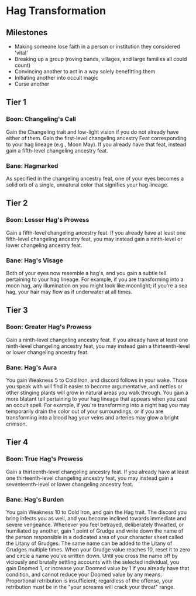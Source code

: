 # Hag Transformation
## Milestones
- Making someone lose faith in a person or institution they considered 'vital'
- Breaking up a group (roving bands, villages, and large families all could count)
- Convincing another to act in a way solely benefitting them
- Initiating another into occult magic
- Curse another

## Tier 1
### Boon: Changeling's Call
Gain the Changeling trait and low-light vision if you do not already have either of them. Gain the first-level changeling ancestry Feat corresponding to your hag lineage (e.g., Moon May). If you already have that feat, instead gain a fifth-level changeling ancestry feat.
### Bane: Hagmarked
As specified in the changeling ancestry feat, one of your eyes becomes a solid orb of a single, unnatural color that signifies your hag lineage.


## Tier 2
### Boon: Lesser Hag's Prowess
Gain a fifth-level changeling ancestry feat. If you already have at least one fifth-level changeling ancestry feat, you may instead gain a ninth-level or lower changeling ancestry feat.
### Bane: Hag's Visage
Both of your eyes now resemble a hag's, and you gain a subtle tell pertaining to your hag lineage. For example, if you are transforming into a moon hag, any illumination on you might look like moonlight; if you're a sea hag, your hair may flow as if underwater at all times.


## Tier 3
### Boon: Greater Hag's Prowess
Gain a ninth-level changeling ancestry feat. If you already have at least one ninth-level changeling ancestry feat, you may instead gain a thirteenth-level or lower changeling ancestry feat.
### Bane: Hag's Aura
You gain Weakness 5 to Cold Iron, and discord follows in your wake. Those you speak with will find it easier to become argumentative, and nettles or other stinging plants will grow in natural areas you walk through. You gain a more blatant tell pertaining to your hag lineage that appears when you cast an occult spell. For example, if you're transforming into a night hag you may temporarily drain the color out of your surroundings, or if you are transforming into a blood hag your veins and arteries may glow a bright crimson.

## Tier 4
### Boon: True Hag's Prowess
Gain a thirteenth-level changeling ancestry feat. If you already have at least one thirteenth-level changeling ancestry feat, you may instead gain a seventeenth-level or lower changeling ancestry feat.
### Bane: Hag's Burden
You gain Weakness 10 to Cold Iron, and gain the Hag trait. The discord you bring infects you as well, and you become inclined towards immediate and severe vengeance. Whenever you feel betrayed, deliberately thwarted, or humiliated by another, gain 1 point of Grudge and write down the name of the person responsible in a dedicated area of your character sheet called the Litany of Grudges. The same name can be added to the Litany of Grudges multiple times. When your Grudge value reaches 10, reset it to zero and circle a name you've written down. Until you cross the name off by viciously and brutally settling accounts with the selected individual, you gain Doomed 1, or increase your Doomed value by 1 if you already have that condition, and cannot reduce your Doomed value by any means. Proportional retribution is insufficient; regardless of the offense, your retribution must be in the "your screams will crack your throat" range.